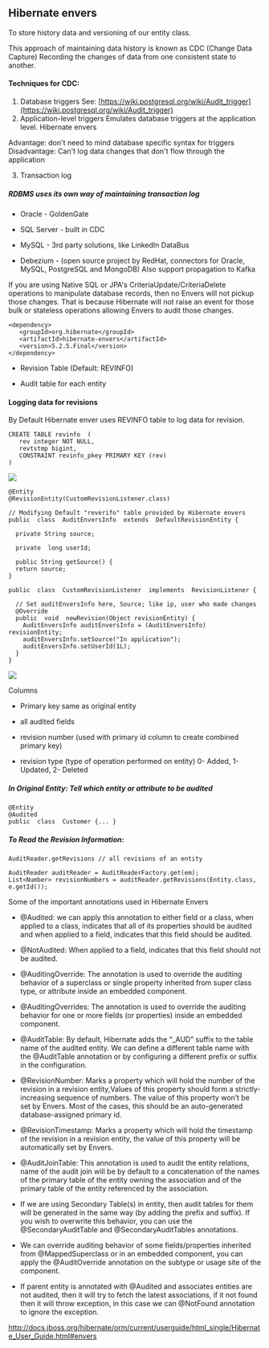 
## Hibernate envers

To store history data and versioning of our entity class.

This approach of maintaining data history is known as CDC (Change Data Capture)
Recording the changes of data from one consistent state to another.

#### Techniques for CDC:

1.   Database triggers
    See: [https://wiki.postgresql.org/wiki/Audit_trigger](https://wiki.postgresql.org/wiki/Audit_trigger)
2.   Application-level triggers
    Emulates database triggers at the application level. Hibernate envers

Advantage: don't need to mind database specific syntax for triggers
Disadvantage: Can't log data changes that don't flow through the application

3.   Transaction log 

##### RDBMS uses its own way of maintaining transaction log

-   Oracle - GoldenGate
    
-   SQL Server - built in CDC
    
-   MySQL - 3rd party solutions, like LinkedIn DataBus
    
-   Debezium - (open source project by RedHat, connectors for Oracle, MySQL, PostgreSQL and MongoDB) Also support propagation to Kafka
    
If you are using Native SQL or JPA's CriteriaUpdate/CriteriaDelete operations to manipulate database records, then no Envers will not pickup those changes. That is because Hibernate will not raise an event for those bulk or stateless operations allowing Envers to audit those changes.
``` 
<dependency>
   <groupId>org.hibernate</groupId>
   <artifactId>hibernate-envers</artifactId>
   <version>5.2.5.Final</version>
</dependency>
```
-   Revision Table (Default: REVINFO)
    
-   Audit table for each entity

#### Logging data for revisions

By Default Hibernate enver uses REVINFO  table to log data for revision.
```
CREATE TABLE revinfo  (
   rev integer NOT NULL,
   revtstmp bigint,
   CONSTRAINT revinfo_pkey PRIMARY KEY (rev)
)
```

![](https://lh5.googleusercontent.com/naDZUyu6a9Q3N8WSaGFbjDDQ-nZMLcCgnlOfQyufKbJhbmiH0LUqYoUmTY5NTs9uqShhV78OcMo03cUT8AJxrg1xI-BxLymmvp1cIkv2QveD8dlpbj8sllEdALzSNfM_moi9EnHj)

  
```
@Entity  
@RevisionEntity(CustomRevisionListener.class)  

// Modifying Default "reverifo" table provided by Hibernate envers  
public  class  AuditEnversInfo  extends  DefaultRevisionEntity {  
  
  private String source;  
  
  private  long userId;  
  
  public String getSource() {  
  return source;  
}
```
  
```
public  class  CustomRevisionListener  implements  RevisionListener {  
  
  // Set auditEnversInfo here, Source; like ip, user who made changes    
  @Override  
  public  void  newRevision(Object revisionEntity) {  
    AuditEnversInfo auditEnversInfo = (AuditEnversInfo) revisionEntity;  
    auditEnversInfo.setSource("In application");  
    auditEnversInfo.setUserId(1L);  
  }   
}
```

![](https://lh4.googleusercontent.com/wcAOr5XrfUfRrW9AK7tHqlGxAY0lalnHLIUTqcS3u5AzlQ2WBcqAh3YXX5JSdshe7EklWSd5rJ1_FKAi3wvVCo1T8uoRPsq7yl6JBjLuopfbjlvXLXrVtq9w3P1II64PXr6nsFQ5)

  
Columns

-   Primary key same as original entity
    
-   all audited fields
    
-   revision number (used with primary id column to create combined primary key)
    
-   revision type (type of operation performed on entity) 0- Added, 1- Updated, 2- Deleted
    

##### In Original Entity: Tell which entity or attribute to be audited
```
@Entity  
@Audited  
public  class  Customer {... }
```
  

##### To Read the Revision Information: 
```
AuditReader.getRevisions // all revisions of an entity

AuditReader auditReader = AuditReaderFactory.get(em);  
List<Number> revisionNumbers = auditReader.getRevisions(Entity.class, e.getId());
```
Some of the important annotations used in Hibernate Envers

-   @Audited: we can apply this annotation to either field or a class, when applied to a class, indicates that all of its properties should be audited and when applied to a field, indicates that this field should be audited.
    
-   @NotAudited: When applied to a field, indicates that this field should not be audited.
    
-   @AuditingOverride: The annotation is used to override the auditing behavior of a superclass or single property inherited from super class type, or attribute inside an embedded component.
    
-   @AuditingOverrides: The annotation is used to override the auditing behavior for one or more fields (or properties) inside an embedded component.
    
-   @AuditTable: By default, Hibernate adds the “_AUD” suffix to the table name of the audited entity. We can define a different table name with the @AuditTable annotation or by configuring a different prefix or suffix in the configuration.
    
-   @RevisionNumber: Marks a property which will hold the number of the revision in a revision entity,Values of this property should form a strictly-increasing sequence of numbers. The value of this property won’t be set by Envers. Most of the cases, this should be an auto-generated database-assigned primary id.
    
-   @RevisionTimestamp: Marks a property which will hold the timestamp of the revision in a revision entity, the value of this property will be automatically set by Envers.
    
-   @AuditJoinTable: This annotation is used to audit the entity relations, name of the audit join will be by default to a concatenation of the names of the primary table of the entity owning the association and of the primary table of the entity referenced by the association.
    
-   If we are using Secondary Table(s) in entity, then audit tables for them will be generated in the same way (by adding the prefix and suffix). If you wish to overwrite this behavior, you can use the @SecondaryAuditTable and @SecondaryAuditTables annotations.
    
-   We can override auditing behavior of some fields/properties inherited from @MappedSuperclass or in an embedded component, you can apply the @AuditOverride annotation on the subtype or usage site of the component.
    
-   If parent entity is annotated with @Audited and associates entities are not audited, then it will try to fetch the latest associations, if it not found then it will throw exception, in this case we can @NotFound annotation to ignore the exception.
  
  http://docs.jboss.org/hibernate/orm/current/userguide/html_single/Hibernate_User_Guide.html#envers
